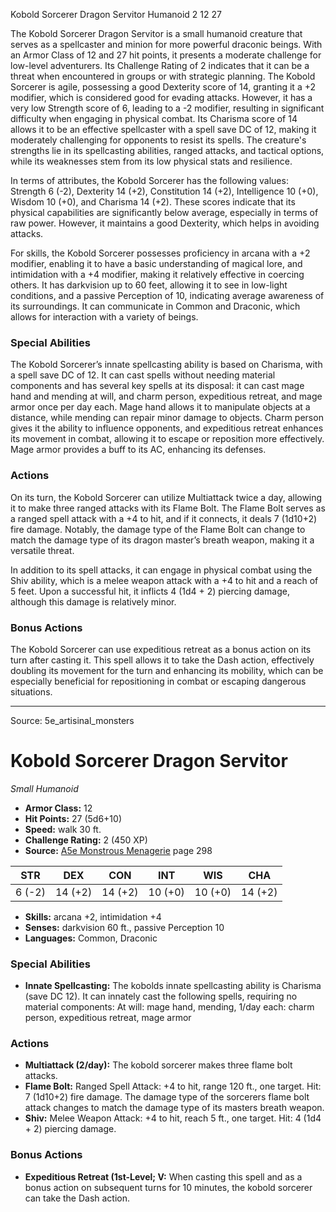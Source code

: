 <MonsterName/>Kobold Sorcerer Dragon Servitor</MonsterName>
<CreatureType/>Humanoid</CreatureType>
<CR/>2</CR>
<AC/>12</AC>
<HP/>27</HP>
<summary>The Kobold Sorcerer Dragon Servitor is a small humanoid creature that serves as a spellcaster and minion for more powerful draconic beings. With an Armor Class of 12 and 27 hit points, it presents a moderate challenge for low-level adventurers. Its Challenge Rating of 2 indicates that it can be a threat when encountered in groups or with strategic planning. The Kobold Sorcerer is agile, possessing a good Dexterity score of 14, granting it a +2 modifier, which is considered good for evading attacks. However, it has a very low Strength score of 6, leading to a -2 modifier, resulting in significant difficulty when engaging in physical combat. Its Charisma score of 14 allows it to be an effective spellcaster with a spell save DC of 12, making it moderately challenging for opponents to resist its spells. The creature's strengths lie in its spellcasting abilities, ranged attacks, and tactical options, while its weaknesses stem from its low physical stats and resilience.</summary>

<detail>

In terms of attributes, the Kobold Sorcerer has the following values: Strength 6 (-2), Dexterity 14 (+2), Constitution 14 (+2), Intelligence 10 (+0), Wisdom 10 (+0), and Charisma 14 (+2). These scores indicate that its physical capabilities are significantly below average, especially in terms of raw power. However, it maintains a good Dexterity, which helps in avoiding attacks.

For skills, the Kobold Sorcerer possesses proficiency in arcana with a +2 modifier, enabling it to have a basic understanding of magical lore, and intimidation with a +4 modifier, making it relatively effective in coercing others. It has darkvision up to 60 feet, allowing it to see in low-light conditions, and a passive Perception of 10, indicating average awareness of its surroundings. It can communicate in Common and Draconic, which allows for interaction with a variety of beings.

### Special Abilities

The Kobold Sorcerer’s innate spellcasting ability is based on Charisma, with a spell save DC of 12. It can cast spells without needing material components and has several key spells at its disposal: it can cast mage hand and mending at will, and charm person, expeditious retreat, and mage armor once per day each. Mage hand allows it to manipulate objects at a distance, while mending can repair minor damage to objects. Charm person gives it the ability to influence opponents, and expeditious retreat enhances its movement in combat, allowing it to escape or reposition more effectively. Mage armor provides a buff to its AC, enhancing its defenses.

### Actions

On its turn, the Kobold Sorcerer can utilize Multiattack twice a day, allowing it to make three ranged attacks with its Flame Bolt. The Flame Bolt serves as a ranged spell attack with a +4 to hit, and if it connects, it deals 7 (1d10+2) fire damage. Notably, the damage type of the Flame Bolt can change to match the damage type of its dragon master’s breath weapon, making it a versatile threat. 

In addition to its spell attacks, it can engage in physical combat using the Shiv ability, which is a melee weapon attack with a +4 to hit and a reach of 5 feet. Upon a successful hit, it inflicts 4 (1d4 + 2) piercing damage, although this damage is relatively minor.

### Bonus Actions

The Kobold Sorcerer can use expeditious retreat as a bonus action on its turn after casting it. This spell allows it to take the Dash action, effectively doubling its movement for the turn and enhancing its mobility, which can be especially beneficial for repositioning in combat or escaping dangerous situations.</detail>



---

Source: 5e_artisinal_monsters

# Kobold Sorcerer Dragon Servitor

*Small* *Humanoid*

- **Armor Class:** 12
- **Hit Points:** 27 (5d6+10)
- **Speed:** walk 30 ft.
- **Challenge Rating:** 2 (450 XP)
- **Source:** [A5e Monstrous Menagerie](https://enpublishingrpg.com/products/level-up-monstrous-menagerie-a5e) page 298

| STR | DEX | CON | INT | WIS | CHA |
| --- | --- | --- | --- | --- | --- |
| 6 (-2) | 14 (+2) | 14 (+2) | 10 (+0) | 10 (+0) | 14 (+2) |

- **Skills:** arcana +2, intimidation +4
- **Senses:** darkvision 60 ft., passive Perception 10
- **Languages:** Common, Draconic

### Special Abilities

- **Innate Spellcasting:** The kobolds innate spellcasting ability is Charisma (save DC 12). It can innately cast the following spells, requiring no material components: At will: mage hand, mending, 1/day each: charm person, expeditious retreat, mage armor

### Actions

- **Multiattack (2/day):** The kobold sorcerer makes three flame bolt attacks.
- **Flame Bolt:** Ranged Spell Attack: +4 to hit, range 120 ft., one target. Hit: 7 (1d10+2) fire damage. The damage type of the sorcerers flame bolt attack changes to match the damage type of its masters breath weapon.
- **Shiv:** Melee Weapon Attack: +4 to hit, reach 5 ft., one target. Hit: 4 (1d4 + 2) piercing damage.

### Bonus Actions

- **Expeditious Retreat (1st-Level; V:** When casting this spell and as a bonus action on subsequent turns for 10 minutes, the kobold sorcerer can take the Dash action.




